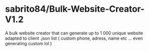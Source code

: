 # sabrito84/Bulk-Website-Creator-V1.2
 A bulk website creator that can generate up to 1 000 unique website adapted to client .json list ( custom phone, adress, name etc ... even generating custom lol )
